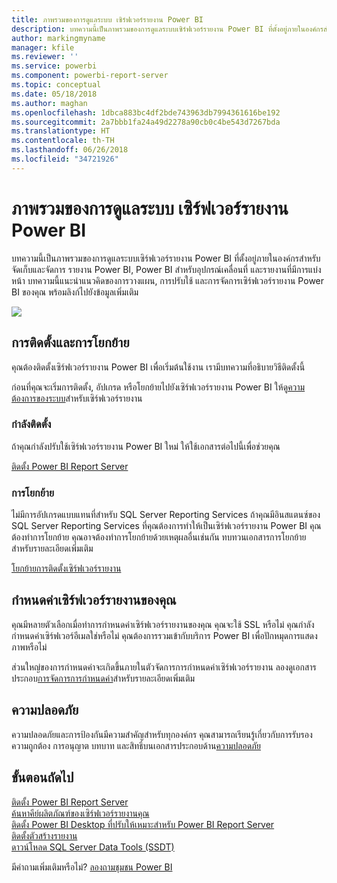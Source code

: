 ```yaml
---
title: ภาพรวมของการดูแลระบบ เซิร์ฟเวอร์รายงาน Power BI
description: บทความนี้เป็นภาพรวมของการดูแลระบบเซิร์ฟเวอร์รายงาน Power BI ที่ตั้งอยู่ภายในองค์กรสำหรับจัดเก็บและจัดการ รายงาน Power BI, Power BI สำหรับอุปกรณ์เคลื่อนที่ และรายงานที่มีการแบ่งหน้า
author: markingmyname
manager: kfile
ms.reviewer: ''
ms.service: powerbi
ms.component: powerbi-report-server
ms.topic: conceptual
ms.date: 05/18/2018
ms.author: maghan
ms.openlocfilehash: 1dbca883bc4df2bde743963db7994361616be192
ms.sourcegitcommit: 2a7bbb1fa24a49d2278a90cb0c4be543d7267bda
ms.translationtype: HT
ms.contentlocale: th-TH
ms.lasthandoff: 06/26/2018
ms.locfileid: "34721926"
---
```

# <a name="admin-overview-power-bi-report-server"></a>ภาพรวมของการดูแลระบบ เซิร์ฟเวอร์รายงาน Power BI
บทความนี้เป็นภาพรวมของการดูแลระบบเซิร์ฟเวอร์รายงาน Power BI ที่ตั้งอยู่ภายในองค์กรสำหรับจัดเก็บและจัดการ รายงาน Power BI, Power BI สำหรับอุปกรณ์เคลื่อนที่ และรายงานที่มีการแบ่งหน้า บทความนี้แนะนำแนวคิดของการวางแผน, การปรับใช้ และการจัดการเซิร์ฟเวอร์รายงาน Power BI ของคุณ พร้อมลิงก์ไปยังข้อมูลเพิ่มเติม

![](media/admin-handbook-overview/admin-handbook.png)



## <a name="installing-and-migration"></a>การติดตั้งและการโยกย้าย
คุณต้องติดตั้งเซิร์ฟเวอร์รายงาน Power BI เพื่อเริ่มต้นใช้งาน เรามีบทความที่อธิบายวิธีติดตั้งนี้

ก่อนที่คุณจะเริ่มการติดตั้ง, อัปเกรด หรือโยกย้ายไปยังเซิร์ฟเวอร์รายงาน Power BI ให้ดู[ความต้องการของระบบ](system-requirements.md)สำหรับเซิร์ฟเวอร์รายงาน

### <a name="installing"></a>กำลังติดตั้ง
ถ้าคุณกำลังปรับใช้เซิร์ฟเวอร์รายงาน Power BI ใหม่ ให้ใช้เอกสารต่อไปนี้เพื่อช่วยคุณ 

[ติดตั้ง Power BI Report Server](install-report-server.md)

### <a name="migration"></a>การโยกย้าย
ไม่มีการอัปเกรดแบบแทนที่สำหรับ SQL Server Reporting Services ถ้าคุณมีอินสแตนซ์ของ SQL Server Reporting Services ที่คุณต้องการทำให้เป็นเซิร์ฟเวอร์รายงาน Power BI คุณต้องทำการโยกย้าย คุณอาจต้องทำการโยกย้ายด้วยเหตุผลอื่นเช่นกัน ทบทวนเอกสารการโยกย้ายสำหรับรายละเอียดเพิ่มเติม

[โยกย้ายการติดตั้งเซิร์ฟเวอร์รายงาน](migrate-report-server.md)

## <a name="configuring-your-report-server"></a>กำหนดค่าเซิร์ฟเวอร์รายงานของคุณ
คุณมีหลายตัวเลือกเมื่อทำการกำหนดค่าเซิร์ฟเวอร์รายงานของคุณ คุณจะใช้ SSL หรือไม่ คุณกำลังกำหนดค่าเซิร์ฟเวอร์อีเมลใช่หรือไม่ คุณต้องการรวมเข้ากับบริการ Power BI เพื่อปักหมุดการแสดงภาพหรือไม่

ส่วนใหญ่ของการกำหนดค่าจะเกิดขึ้นภายในตัวจัดการการกำหนดค่าเซิร์ฟเวอร์รายงาน ลองดูเอกสารประกอบ[การจัดการการกำหนดค่า](https://docs.microsoft.com/sql/reporting-services/install-windows/reporting-services-configuration-manager-native-mode)สำหรับรายละเอียดเพิ่มเติม

## <a name="security"></a>ความปลอดภัย
ความปลอดภัยและการป้องกันมีความสำคัญสำหรับทุกองค์กร คุณสามารถเรียนรู้เกี่ยวกับการรับรองความถูกต้อง การอนุญาต บทบาท และสิทธิ์บนเอกสารประกอบด้าน[ความปลอดภัย](https://docs.microsoft.com/sql/reporting-services/security/reporting-services-security-and-protection)

## <a name="next-steps"></a>ขั้นตอนถัดไป
[ติดตั้ง Power BI Report Server](install-report-server.md)  
[ค้นหาคีย์ผลิตภัณฑ์ของเซิร์ฟเวอร์รายงานคุณ](find-product-key.md)  
[ติดตั้ง Power BI Desktop ที่ปรับให้เหมาะสำหรับ Power BI Report Server](install-powerbi-desktop.md)  
[ติดตั้งตัวสร้างรายงาน](https://docs.microsoft.com/sql/reporting-services/install-windows/install-report-builder)  
[ดาวน์โหลด SQL Server Data Tools (SSDT)](http://go.microsoft.com/fwlink/?LinkID=616714)

มีคำถามเพิ่มเติมหรือไม่? [ลองถามชุมชน Power BI](https://community.powerbi.com/)

